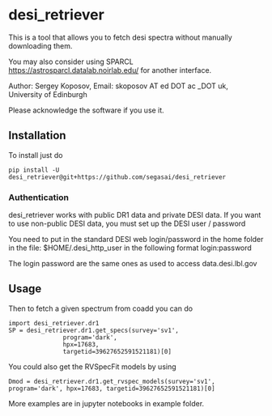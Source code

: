 # desi_retriever

This is a tool that allows you to fetch desi spectra without manually downloading them.

You may also consider using SPARCL 
https://astrosparcl.datalab.noirlab.edu/
for another interface.

Author: Sergey Koposov, Email: skoposov AT ed DOT ac _DOT uk, University of Edinburgh

Please acknowledge the software if you use it.

## Installation

To install just do 

`pip install -U desi_retriever@git+https://github.com/segasai/desi_retriever`

### Authentication

desi_retriever works with public DR1 data and private DESI data.
If you want to use non-public DESI data, you must set up the DESI user / password

You need to put in the standard DESI web login/password in the home folder in the file:
$HOME/.desi_http_user
in the following format
login:password

The login password are the same ones as used to access data.desi.lbl.gov 

## Usage

Then to fetch a given spectrum from coadd you can do 

```
import desi_retriever.dr1
SP = desi_retriever.dr1.get_specs(survey='sv1',
               program='dark',
               hpx=17683,
               targetid=39627652591521181)[0]
```

You could also get the RVSpecFit models by using 

`Dmod = desi_retriever.dr1.get_rvspec_models(survey='sv1',
               program='dark',
               hpx=17683,
               targetid=39627652591521181)[0]`

More examples are in jupyter notebooks in example folder.


